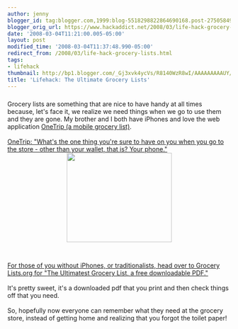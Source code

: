 ```yaml
---
author: jenny
blogger_id: tag:blogger.com,1999:blog-5518298822864690168.post-2750584993229011774
blogger_orig_url: https://www.hackaddict.net/2008/03/life-hack-grocery-lists.html
date: '2008-03-04T11:21:00.005-05:00'
layout: post
modified_time: '2008-03-04T11:37:48.990-05:00'
redirect_from: /2008/03/life-hack-grocery-lists.html
tags:
- lifehack
thumbnail: http://bp1.blogger.com/_Gj3xvk4ycVs/R8140WzR8wI/AAAAAAAAAUY/g-BtkkdZBvo/s72-c/app-onetrip.png
title: 'Lifehack: The Ultimate Grocery Lists'
---
```


<img alt="" border="0" id="BLOGGER_PHOTO_ID_5173924387787764482" src="{{ site.url }}/assets/images/2008-03-04-image-0000.png" style="margin: 0px auto 10px; display: block; text-align: center; "/>Grocery lists are something that are nice to have handy at all times because, let's face it, we realize we need things when we go to use them and they are gone.  My brother and I both have iPhones and love the web application <a href="http://www.onetrip.org/">OneTrip (a mobile grocery list)</a>.<br/><br/><a href="http://www.onetrip.org/">OneTrip: "What's the one thing you're sure to have on you when you go to the store - other than your wallet, that is? Your phone."</a><img alt="" border="0" id="BLOGGER_PHOTO_ID_5173924022715544306" src="{{ site.url }}/assets/images/2008-03-04-image-0001.jpg" style="margin: 0px auto 10px; display: block; text-align: center;  width: 237px; height: 202px;"/><br/><br/><a href="http://www.grocerylists.org/ultimatest/">For those of you without iPhones, or traditionalists, head over to Grocery Lists.org for "</a><span class="subhead"><a href="http://www.grocerylists.org/ultimatest/">The Ultimatest Grocery List, a free downloadable PDF."</a><br/><br/>It's pretty sweet, it's a downloaded pdf that you print and then check things off that you need.<br/><br/>So, hopefully now everyone can remember what they need at the grocery store, instead of getting home and realizing that you forgot the toilet paper!<br/></span>